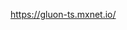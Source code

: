 

<!--
 * @version:
 * @Author:  StevenJokess https://github.com/StevenJokess
 * @Date: 2020-11-08 00:36:06
 * @LastEditors:  StevenJokess https://github.com/StevenJokess
 * @LastEditTime: 2020-11-08 00:36:08
 * @Description:
 * @TODO::
 * @Reference:
-->
https://gluon-ts.mxnet.io/
